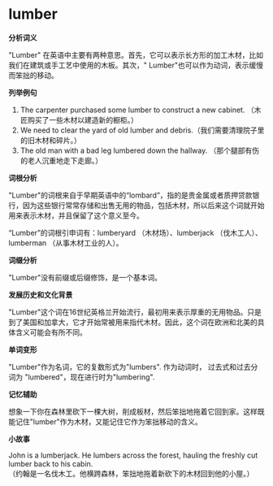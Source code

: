 # lumber

**分析词义**

  

"Lumber" 在英语中主要有两种意思。首先，它可以表示长方形的加工木材，比如我们在建筑或手工艺中使用的木板。其次，" Lumber"也可以作为动词，表示缓慢而笨拙的移动。

  

**列举例句**

  

1.  The carpenter purchased some lumber to construct a new cabinet. （木匠购买了一些木材以建造新的橱柜。）
2.  We need to clear the yard of old lumber and debris.（我们需要清理院子里的旧木材和碎片。）
3.  The old man with a bad leg lumbered down the hallway. （那个腿部有伤的老人沉重地走下走廊。）

  

**词根分析**

  

"Lumber"的词根来自于早期英语中的“lombard”，指的是贵金属或者质押贷款银行，因为这些银行常常存储和出售无用的物品，包括木材，所以后来这个词就开始用来表示木材，并且保留了这个意义至今。

  

“Lumber”的词根引申词有：lumberyard （木材场）、lumberjack （伐木工人）、lumberman （从事木材工业的人）。

  

**词缀分析**

  

"Lumber"没有前缀或后缀修饰，是一个基本词。

  

**发展历史和文化背景**

  

"Lumber"这个词在16世纪英格兰开始流行，最初用来表示厚重的无用物品。只是到了美国和加拿大，它才开始常被用来指代木材。因此，这个词在欧洲和北美的具体含义可能会有所不同。

  

**单词变形**

  

"Lumber"作为名词，它的复数形式为"lumbers". 作为动词时， 过去式和过去分词为 "lumbered"，现在进行时为"lumbering".

  

**记忆辅助**

  

想象一下你在森林里砍下一棵大树，削成板材，然后笨拙地拖着它回到家。这样既能记住"lumber"作为木材，又能记住它作为笨拙移动的含义。

  

**小故事**

  

John is a lumberjack. He lumbers across the forest, hauling the freshly cut lumber back to his cabin.  
（约翰是一名伐木工。他横跨森林，笨拙地拖着新砍下的木材回到他的小屋。）
